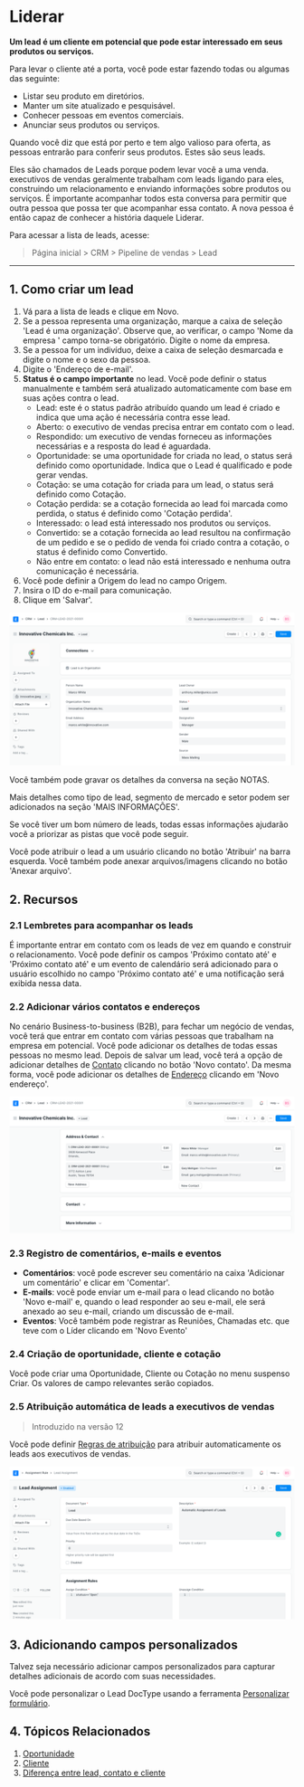 # Liderar


**Um lead é um cliente em potencial que pode estar interessado em seus produtos ou serviços.**


Para levar o cliente até a porta, você pode estar fazendo todas ou algumas das
seguinte:


* Listar seu produto em diretórios.
* Manter um site atualizado e pesquisável.
* Conhecer pessoas em eventos comerciais.
* Anunciar seus produtos ou serviços.


Quando você diz que está por perto e tem algo valioso para
oferta, as pessoas entrarão para conferir seus produtos. Estes são seus leads.


Eles são chamados de Leads porque podem levar você a uma venda. executivos de vendas
geralmente trabalham com leads ligando para eles, construindo um relacionamento e enviando
informações sobre produtos ou serviços. É importante acompanhar todos
esta conversa para permitir que outra pessoa que possa ter que acompanhar essa
contato. A nova pessoa é então capaz de conhecer a história daquele
Liderar.


Para acessar a lista de leads, acesse:



> 
> Página inicial > CRM > Pipeline de vendas > Lead
> 
> 
> 




---


## 1. Como criar um lead


1. Vá para a lista de leads e clique em Novo.
2. Se a pessoa representa uma organização, marque a caixa de seleção 'Lead é uma organização'. Observe que, ao verificar, o campo 'Nome da empresa
' campo torna-se obrigatório. Digite o nome da empresa.
3. Se a pessoa for um indivíduo, deixe a caixa de seleção desmarcada e digite o nome e o sexo da pessoa.
4. Digite o 'Endereço de e-mail'.
5. **Status é o campo importante** no lead. Você pode definir o status manualmente e também será atualizado automaticamente com base em suas ações contra o lead.
	* Lead: este é o status padrão atribuído quando um lead é criado e indica que uma ação é necessária contra esse lead.
	* Aberto: o executivo de vendas precisa entrar em contato com o lead.
	* Respondido: um executivo de vendas forneceu as informações necessárias e a resposta do lead é aguardada.
	* Oportunidade: se uma oportunidade for criada no lead, o status será definido como oportunidade. Indica que o Lead é qualificado e pode gerar vendas.
	* Cotação: se uma cotação for criada para um lead, o status será definido como Cotação.
	* Cotação perdida: se a cotação fornecida ao lead foi marcada como perdida, o status é definido como 'Cotação perdida'.
	* Interessado: o lead está interessado nos produtos ou serviços.
	* Convertido: se a cotação fornecida ao lead resultou na confirmação de um pedido e se o pedido de venda foi criado contra a cotação, o status é definido como Convertido.
	* Não entre em contato: o lead não está interessado e nenhuma outra comunicação é necessária.
6. Você pode definir a Origem do lead no campo Origem.
7. Insira o ID do e-mail para comunicação.
8. Clique em 'Salvar'.


![Lead](/files/lead.png)


Você também pode gravar os detalhes da conversa na seção NOTAS.


Mais detalhes como tipo de lead, segmento de mercado e setor podem ser adicionados na seção 'MAIS INFORMAÇÕES'.


Se você tiver um bom número de leads, todas essas informações ajudarão você a priorizar
as pistas que você pode seguir.


Você pode atribuir o lead a um usuário clicando no botão 'Atribuir' na barra esquerda. Você também pode anexar arquivos/imagens clicando no botão 'Anexar arquivo'.


## 2. Recursos


### 2.1 Lembretes para acompanhar os leads


É importante entrar em contato com os leads de vez em quando e construir o relacionamento. Você pode definir os campos 'Próximo contato até' e 'Próximo contato até' e um evento de calendário será adicionado para o usuário escolhido no campo 'Próximo contato até' e uma notificação será exibida nessa data.


### 2.2 Adicionar vários contatos e endereços


No cenário Business-to-business (B2B), para fechar um negócio de vendas, você terá que entrar em contato com várias pessoas que trabalham na empresa em potencial.
Você pode adicionar os detalhes de todas essas pessoas no mesmo lead. Depois de salvar um lead, você terá a opção de adicionar detalhes de [Contato](/docs/pt/CRM/contact) clicando no botão 'Novo contato'. Da mesma forma, você pode adicionar os detalhes de [Endereço](/docs/pt/CRM/address) clicando em 'Novo endereço'.


![Vários contatos e endereços no lead](/files/multiple-addresses-and-contacts-in-lead.png)


### 2.3 Registro de comentários, e-mails e eventos


* **Comentários**: você pode escrever seu comentário na caixa 'Adicionar um comentário' e clicar em 'Comentar'.
* **E-mails**: você pode enviar um e-mail para o lead clicando no botão 'Novo e-mail' e, quando o lead responder ao seu e-mail, ele será anexado ao seu e-mail, criando um discussão de e-mail.
* **Eventos**: Você também pode registrar as Reuniões, Chamadas etc. que teve com o Líder clicando em 'Novo Evento'


### 2.4 Criação de oportunidade, cliente e cotação


Você pode criar uma Oportunidade, Cliente ou Cotação no menu suspenso Criar. Os valores de campo relevantes serão copiados.


### 2.5 Atribuição automática de leads a executivos de vendas



> 
> Introduzido na versão 12
> 
> 
> 


Você pode definir [Regras de atribuição](/docs/pt/automation/assignment-rule) para atribuir automaticamente os leads aos executivos de vendas.


![Lead Assignment Rule](/files/lead-assignment-rule.png)


## 3. Adicionando campos personalizados


Talvez seja necessário adicionar campos personalizados para capturar detalhes adicionais de acordo com suas necessidades.


Você pode personalizar o Lead DocType usando a ferramenta [Personalizar formulário](/docs/pt/customize-erpnext/custom-field).


## 4. Tópicos Relacionados


1. [Oportunidade](/docs/pt/CRM/opportunity)
2. [Cliente](/docs/pt/CRM/customer)
3. [Diferença entre lead, contato e cliente](/docs/pt/CRM/articles/difference_between_lead_contact_and_customer)


